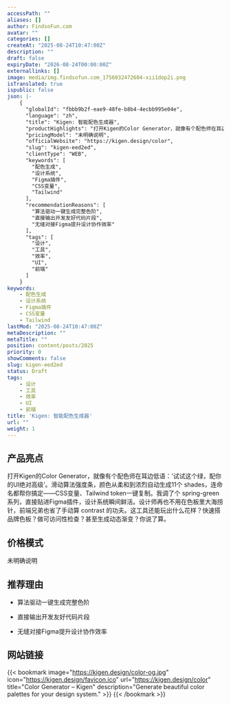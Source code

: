 ```yaml
---
accessPath: ""
aliases: []
author: FindsoFun.com
avatar: ""
categories: []
createAt: "2025-08-24T10:47:00Z"
description: ""
draft: false
expiryDate: "2026-08-24T00:00:00Z"
externallinks: []
image: media/img.findsofun.com_1756032472604-xii1dop2i.png
isTranslated: true
ispublic: false
json: |-
    {
      "globalId": "fbbb9b2f-eae9-48fe-b8b4-4ecbb995e04e",
      "language": "zh",
      "title": "Kigen: 智能配色生成器",
      "productHighlights": "打开Kigen的Color Generator，就像有个配色师在耳边低语：'试试这个绿，配你的UI绝对高级'。滑动算法强度条，颜色从柔和到浓烈自动生成11个 shades，连命名都帮你搞定——CSS变量、Tailwind token一键复制。我调了个 spring-green 系列，直接贴进Figma插件，设计系统瞬间鲜活。设计师再也不用在色板里大海捞针，前端兄弟也省了手动算 contrast 的功夫。这工具还能玩出什么花样？快速搭品牌色板？做可访问性检查？甚至生成动态渐变？你说了算。",
      "pricingModel": "未明确说明",
      "officialWebsite": "https://kigen.design/color",
      "slug": "kigen-eed2ed",
      "clientType": "WEB",
      "keywords": [
        "配色生成",
        "设计系统",
        "Figma插件",
        "CSS变量",
        "Tailwind"
      ],
      "recommendationReasons": [
        "算法驱动一键生成完整色阶",
        "直接输出开发友好代码片段",
        "无缝对接Figma提升设计协作效率"
      ],
      "tags": [
        "设计",
        "工具",
        "效率",
        "UI",
        "前端"
      ]
    }
keywords:
    - 配色生成
    - 设计系统
    - Figma插件
    - CSS变量
    - Tailwind
lastMod: "2025-08-24T10:47:00Z"
metaDescription: ""
metaTitle: ""
position: content/posts/2025
priority: 0
showComments: false
slug: kigen-eed2ed
status: Draft
tags:
    - 设计
    - 工具
    - 效率
    - UI
    - 前端
title: 'Kigen: 智能配色生成器'
url: ""
weight: 1
---
```

## 产品亮点
打开Kigen的Color Generator，就像有个配色师在耳边低语：'试试这个绿，配你的UI绝对高级'。滑动算法强度条，颜色从柔和到浓烈自动生成11个 shades，连命名都帮你搞定——CSS变量、Tailwind token一键复制。我调了个 spring-green 系列，直接贴进Figma插件，设计系统瞬间鲜活。设计师再也不用在色板里大海捞针，前端兄弟也省了手动算 contrast 的功夫。这工具还能玩出什么花样？快速搭品牌色板？做可访问性检查？甚至生成动态渐变？你说了算。

## 价格模式
<!--more-->未明确说明

## 推荐理由
- 算法驱动一键生成完整色阶

- 直接输出开发友好代码片段

- 无缝对接Figma提升设计协作效率

## 网站链接
{{< bookmark image="https://kigen.design/color-og.jpg" icon="https://kigen.design/favicon.ico" url="https://kigen.design/color" title="Color Generator – Kigen" description="Generate beautiful color palettes for your design system." >}}
{{< /bookmark >}}

